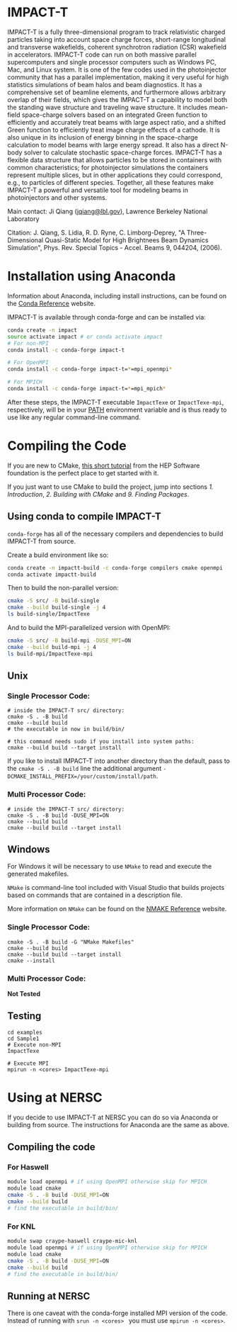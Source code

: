 
# IMPACT-T

IMPACT-T is a fully three-dimensional program to track relativistic charged particles taking into account space charge forces, short-range longitudinal and transverse wakefields, coherent synchrotron radiation (CSR) wakefield in accelerators. IMPACT-T code can run on both massive parallel supercomputers and single processor computers such as Windows PC, Mac, and Linux system. It is one of the few codes used in the photoinjector community that has a parallel implementation, making it very useful for high statistics simulations of beam halos and beam diagnostics. It has a comprehensive set of beamline elements, and furthermore allows arbitrary overlap of their fields, which gives the IMPACT-T a capability to model both the standing wave structure and traveling wave structure. It includes mean-field space-charge solvers based on an integrated Green function to efficiently and accurately treat beams with large aspect ratio, and a shifted Green function to efficiently treat image charge effects of a cathode. It is also unique in its inclusion of energy binning in the space-charge calculation to model beams with large energy spread. It also has a direct N-body solver to calculate stochastic space-charge forces. IMPACT-T has a flexible data structure that allows particles to be stored in containers with common characteristics; for photoinjector simulations the containers represent multiple slices, but in other applications they could correspond, e.g., to particles of different species. Together, all these features make IMPACT-T a powerful and versatile tool for modeling beams in photoinjectors and other systems.

Main contact: Ji Qiang (jqiang@lbl.gov), Lawrence Berkeley National Laboratory

Citation:
J. Qiang, S. Lidia, R. D. Ryne, C. Limborg-Deprey, "A Three-Dimensional Quasi-Static Model for High Brightnees Beam Dynamics Simulation",
Phys. Rev. Special Topics - Accel. Beams 9, 044204, (2006).

# Installation using Anaconda

Information about Anaconda, including install instructions, can be found on the [Conda Reference](https://docs.conda.io/projects/conda/en/latest/) website.

IMPACT-T is available through conda-forge and can be installed via:
```bash
conda create -n impact
source activate impact # or conda activate impact
# For non-MPI
conda install -c conda-forge impact-t

# For OpenMPI
conda install -c conda-forge impact-t=*=mpi_openmpi*

# For MPICH
conda install -c conda-forge impact-t=*=mpi_mpich*
```
After these steps, the IMPACT-T executable `ImpactTexe` or `ImpactTexe-mpi`, respectively, will be in your [PATH](https://en.wikipedia.org/wiki/PATH_(variable)) environment variable and is thus ready to use like any regular command-line command.

# Compiling the Code

If you are new to CMake, [this short tutorial](https://hsf-training.github.io/hsf-training-cmake-webpage/) from the HEP Software foundation is the perfect place to get started with it.

If you just want to use CMake to build the project, jump into sections *1. Introduction*, *2. Building with CMake* and *9. Finding Packages*.

## Using conda to compile IMPACT-T

`conda-forge` has all of the necessary compilers and dependencies to build IMPACT-T from source.

Create a build environment like so:

```bash
conda create -n impactt-build -c conda-forge compilers cmake openmpi
conda activate impactt-build
```

Then to build the non-parallel version:

```bash
cmake -S src/ -B build-single
cmake --build build-single -j 4
ls build-single/ImpactTexe
```

And to build the MPI-parallelized version with OpenMPI:

```bash
cmake -S src/ -B build-mpi -DUSE_MPI=ON
cmake --build build-mpi -j 4
ls build-mpi/ImpactTexe-mpi
```

## Unix

### Single Processor Code:

```shell script
# inside the IMPACT-T src/ directory:
cmake -S . -B build
cmake --build build
# the executable in now in build/bin/

# this command needs sudo if you install into system paths:
cmake --build build --target install
```
If you like to install IMPACT-T into another directory than the default, pass to the `cmake -S . -B build` line the additional argument `-DCMAKE_INSTALL_PREFIX=/your/custom/install/path`.

### Multi Processor Code:

```shell script
# inside the IMPACT-T src/ directory:
cmake -S . -B build -DUSE_MPI=ON
cmake --build build
cmake --build build --target install
```

## Windows

For Windows it will be necessary to use `NMake` to read and execute the generated makefiles.

`NMake` is command-line tool included with Visual Studio that builds projects based on commands that are contained in a description file.

More information on `NMake` can be found on the [NMAKE Reference](https://docs.microsoft.com/en-us/cpp/build/reference/nmake-reference?view=msvc-160) website.

### Single Processor Code:

```shell script
cmake -S . -B build -G "NMake Makefiles"
cmake --build build
cmake --build build --target install
cmake --install
```

### Multi Processor Code:

**Not Tested**


## Testing

```shell script
cd examples
cd Sample1
# Execute non-MPI
ImpactTexe

# Execute MPI
mpirun -n <cores> ImpactTexe-mpi
```

# Using at NERSC

If you decide to use IMPACT-T at NERSC you can do so via Anaconda or building from source.
The instructions for Anaconda are the same as above.

## Compiling the code

### For Haswell
```bash
module load openmpi # if using OpenMPI otherwise skip for MPICH
module load cmake
cmake -S . -B build -DUSE_MPI=ON
cmake --build build
# find the executable in build/bin/
```

### For KNL
```bash
module swap craype-haswell craype-mic-knl
module load openmpi # if using OpenMPI otherwise skip for MPICH
module load cmake
cmake -S . -B build -DUSE_MPI=ON
cmake --build build
# find the executable in build/bin/
```

## Running at NERSC

There is one caveat with the conda-forge installed MPI version of the code.
Instead of running with `srun -n <cores> ` you must use `mpirun -n <cores>`.

